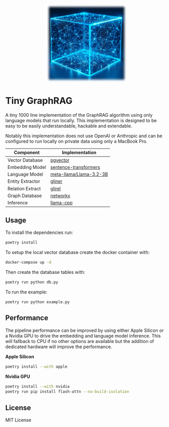 <p align="center">
  <img src=".github/logo.jpeg" alt="Tiny GraphRAG Logo" width="256"/>
</p>

# Tiny GraphRAG

A tiny 1000 line implementation of the GraphRAG algorithm using only language
models that run locally. This implementation is designed to be easy to be
easily understandable, hackable and extendable.

Notably this implementation does not use OpenAI or Anthropic and can be configured
to run locally on private data using only a MacBook Pro.

| Component         | Implementation                                    |
|------------------|--------------------------------------------------|
| Vector Database  | [pgvector](https://github.com/pgvector/pgvector) |
| Embedding Model  | [sentence-transformers](https://github.com/UKPLab/sentence-transformers) |
| Language Model   | [meta-llama/Llama-3.2-3B](https://huggingface.co/meta-llama/Meta-Llama-3.2-3B) |
| Entity Extractor | [gliner](https://github.com/urchade/GLiNER)     |
| Relation Extract | [glirel](https://github.com/jackboyla/GLiREL)   |
| Graph Database   | [networkx](https://github.com/networkx/networkx) |
| Inference        | [llama-cpp](https://github.com/abetlen/llama-cpp-python) |

## Usage

To install the dependencies run:

```bash
poetry install
```

To setup the local vector database create the docker container with:

```bash
docker-compose up -d
```

Then create the database tables with:

```bash
poetry run python db.py
```

To run the example:

```bash
poetry run python example.py
```

## Performance

The pipeline performance can be improved by using either Apple Silicon or a
Nvidia GPU to drive the embedding and language model inference. This will fallback
to CPU if no other options are available but the addition of dedicated hardware
will improve the performance.

**Apple Silicon**

```bash
poetry install --with apple
```

**Nvidia GPU**

```bash
poetry install --with nvidia
poetry run pip install flash-attn --no-build-isolation
```

License
-------

MIT License

